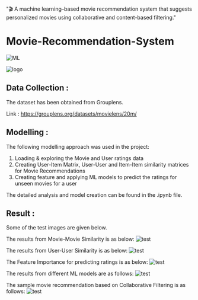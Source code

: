 "🎬 A machine learning–based movie recommendation system that suggests personalized movies using collaborative and content-based filtering."
# Movie-Recommendation-System

![ML](https://img.shields.io/badge/ML-Recommendation_System-blue.svg) 

![logo](Snips/Logo.jpeg)

## Data Collection :

The dataset has been obtained from Grouplens.

Link : https://grouplens.org/datasets/movielens/20m/

## Modelling :

The following modelling approach was used in the project:

1. Loading & exploring the Movie and User ratings data
2. Creating User-Item Matrix, User-User and Item-Item similarity matrices for Movie Recommendations
3. Creating feature and applying ML models to predict the ratings for unseen movies for a user

The detailed analysis and model creation can be found in the .ipynb file. 
## Result :

Some of the test images are given below.

The results from Movie-Movie Similarity is as below:
![test](Snips/M_1.JPG)

The results from User-User Similarity is as below:
![test](Snips/M_2.JPG)

The Feature Importance for predicting ratings is as below:
![test](Snips/M_3.JPG)

The results from different ML models are as follows:
![test](Snips/M_4.JPG)

The sample movie recommendation based on Collaborative Filtering is as follows:
![test](Snips/M_5.JPG)
